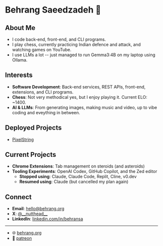 # Behrang Saeedzadeh 👋

## About Me

- I code back-end, front-end, and CLI programs.
- I play chess, currently practicing Indian defence and attack, and watching games on YouTube.
- I use LLMs a lot -- just managed to run Gemma3:4B on my laptop using Ollama.

## Interests

- **Software Development**: Back-end services, REST APIs, front-end, extensions, and CLI programs.
- **Chess**: Not very methodical yes, but I enjoy playing it. Current ELO: ~1400.
- **AI & LLMs**: From generating images, making music and video, up to vibe coding and eveything in between.

## Deployed Projects

- [PixelString](https://pixelstring.app)

## Current Projects

- **Chrome Extensions**: Tab management on steroids (and asteroids)
- **Tooling Experiments**: OpenAI Codex, GitHub Copilot, and the Zed editor
  - **Stopped using**: Claude, Claude Code, Replit, Cline, v0.dev
  - **Resumed using**: Claude (but cancelled my plan again)

## Connect

- **Email**: hello@behrang.org
- **X**: [@\_\_nutthead\_\_](x.com/__nutthead__)  
- **LinkedIn**: [linkedin.com/in/behransa](https://linkedin.com/in/behrangsa)

---

- 🌐 [behrang.org](https://behrang.org)
- 🤝 [patreon](https://www.patreon.com/c/__nutthead__)


<!---
behrangsa/behrangsa is a ✨ special ✨ repository because its `README.md` (this file) appears on your GitHub profile.
You can click the Preview link to take a look at your changes.
--->
